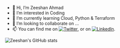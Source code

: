 - 👋 Hi, I’m Zeeshan Ahmad
- 👀 I’m interested in Coding
- 🌱 I’m currently learning Cloud, Python & Terraform
- 💞️ I’m looking to collaborate on ...
- 📫 You can find me on [![Twitter][1.2]][1], or on [![LinkedIn][2.2]][2].

![Zeeshan's GitHub stats](https://github-readme-stats.vercel.app/api?username=beingzeeshan&show_icons=true&theme=vue-dark)

<!-- Actual text -->



<!-- Icons -->

[1.2]: http://i.imgur.com/wWzX9uB.png (twitter icon without padding)
[2.2]: https://github.com/MartinHeinz/MartinHeinz/blob/master/linkedin-3-16.png

<!-- Links to your social media accounts -->

[1]: https://twitter.com/zeeshantweet
[2]: https://www.linkedin.com/in/zeeshan-ahmad/



<!---
beingzeeshan/beingzeeshan is a ✨ special ✨ repository because its `README.md` (this file) appears on your GitHub profile.
You can click the Preview link to take a look at your changes.
--->
